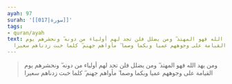 ```yaml
---
ayah: 97
surah: '[[017|سورة]]'
tags:
- quran/ayah
text: ومن يهد الله فهو المهتد ۖ ومن يضلل فلن تجد لهم أولياء من دونه ۖ ونحشرهم يوم
  القيامة على وجوههم عميا وبكما وصما ۖ مأواهم جهنم ۖ كلما خبت زدناهم سعيرا
---
```

> ومن يهد الله فهو المهتد ۖ ومن يضلل فلن تجد لهم أولياء من دونه ۖ ونحشرهم يوم القيامة على وجوههم عميا وبكما وصما ۖ مأواهم جهنم ۖ كلما خبت زدناهم سعيرا
